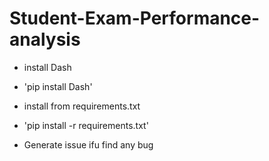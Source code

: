 # Student-Exam-Performance-analysis

- install Dash
- 'pip install Dash'

- install from requirements.txt
- 'pip install -r requirements.txt'

- Generate issue ifu find any bug
